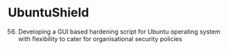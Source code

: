 # UbuntuShield
56. Developing a GUI based hardening script for Ubuntu operating system with flexibility to cater for organisational security policies

